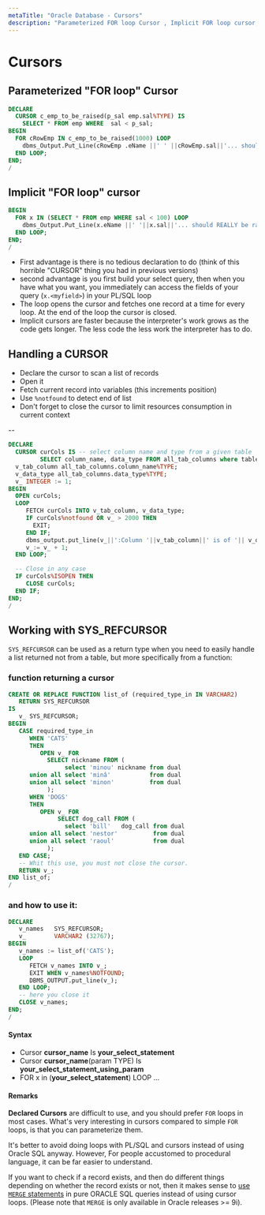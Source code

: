```yaml
---
metaTitle: "Oracle Database - Cursors"
description: "Parameterized FOR loop Cursor , Implicit FOR loop cursor, Handling a CURSOR, Working with SYS_REFCURSOR"
---
```


# Cursors



## Parameterized "FOR loop" Cursor 


```sql
DECLARE
  CURSOR c_emp_to_be_raised(p_sal emp.sal%TYPE) IS 
    SELECT * FROM emp WHERE  sal < p_sal;
BEGIN
  FOR cRowEmp IN c_emp_to_be_raised(1000) LOOP
    dbms_Output.Put_Line(cRowEmp .eName ||' ' ||cRowEmp.sal||'... should be raised ;)');
  END LOOP;
END;
/

```



## Implicit "FOR loop" cursor


```sql
BEGIN
  FOR x IN (SELECT * FROM emp WHERE sal < 100) LOOP
    dbms_Output.Put_Line(x.eName ||' '||x.sal||'... should REALLY be raised :D');
  END LOOP;
END;
/

```


- First advantage is there is no tedious declaration to do (think of this horrible "CURSOR" thing you had in previous versions)
- second advantage is you first build your select query, then when you have what you want, you immediately can access the fields of your query (`x.<myfield>`) in your PL/SQL loop
- The loop opens the cursor and fetches one record at a time for every loop. At the end of the loop the cursor is closed.
- Implicit cursors are faster because the interpreter's work grows as the code gets longer. The less code the less work the interpreter has to do.



## Handling a CURSOR


- Declare the cursor to scan a list of records
- Open it
- Fetch current record into variables (this increments position)
- Use `%notfound` to detect end of list
- Don't forget to close the cursor to limit resources consumption in current context

--

```sql
DECLARE
  CURSOR curCols IS -- select column name and type from a given table
         SELECT column_name, data_type FROM all_tab_columns where table_name='MY_TABLE';
  v_tab_column all_tab_columns.column_name%TYPE;
  v_data_type all_tab_columns.data_type%TYPE;
  v_ INTEGER := 1;
BEGIN
  OPEN curCols;
  LOOP
     FETCH curCols INTO v_tab_column, v_data_type;
     IF curCols%notfound OR v_ > 2000 THEN
       EXIT;
     END IF;
     dbms_output.put_line(v_||':Column '||v_tab_column||' is of '|| v_data_type||' Type.');
     v_:= v_ + 1;
  END LOOP;

  -- Close in any case
  IF curCols%ISOPEN THEN  
     CLOSE curCols;
  END IF;
END;
/

```



## Working with SYS_REFCURSOR


`SYS_REFCURSOR` can be used as a return type when you need to easily handle a list returned not from a table, but more specifically from a function:

### function returning a cursor

```sql
CREATE OR REPLACE FUNCTION list_of (required_type_in IN VARCHAR2)
   RETURN SYS_REFCURSOR
IS
   v_ SYS_REFCURSOR;
BEGIN
   CASE required_type_in
      WHEN 'CATS'
      THEN
         OPEN v_ FOR
           SELECT nickname FROM (
                select 'minou' nickname from dual
      union all select 'minâ'           from dual
      union all select 'minon'          from dual         
           );
      WHEN 'DOGS'
      THEN
         OPEN v_ FOR
              SELECT dog_call FROM (
                select 'bill'   dog_call from dual
      union all select 'nestor'          from dual
      union all select 'raoul'           from dual         
           );
   END CASE;
   -- Whit this use, you must not close the cursor.
   RETURN v_;
END list_of;
/

```

### and how to use it:

```sql
DECLARE
   v_names   SYS_REFCURSOR;
   v_        VARCHAR2 (32767);
BEGIN
   v_names := list_of('CATS');
   LOOP
      FETCH v_names INTO v_;
      EXIT WHEN v_names%NOTFOUND;
      DBMS_OUTPUT.put_line(v_);
   END LOOP;
   -- here you close it
   CLOSE v_names;
END;
/

```



#### Syntax


- Cursor **cursor_name** Is **your_select_statement**
- Cursor **cursor_name**(param TYPE) Is **your_select_statement_using_param**
- FOR x in (**your_select_statement**) LOOP ...



#### Remarks


**Declared Cursors** are difficult to use, and you should prefer `FOR` loops in most cases. What's very interesting in cursors compared to simple `FOR` loops, is that you can parameterize them.

It's better to avoid doing loops with PL/SQL and cursors instead of using Oracle SQL anyway. However, For people accustomed to procedural language, it can be far easier to understand.

If you want to check if a record exists, and then do different things depending on whether the record exists or not, then it makes sense to [use `MERGE` statements](http://stackoverflow.com/documentation/oracle/4193/different-ways-to-update-records/14689/update-using-merge#t=20160803063310475484) in pure ORACLE SQL queries instead of using cursor loops.
(Please note that `MERGE` is only available in Oracle releases >= 9i).

